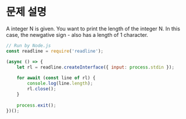 # 문제 설명

A integer N is given. You want to print the length of the integer N. In this case, the newgative sign - also has a length of 1 character.


``` javascript
// Run by Node.js
const readline = require('readline');

(async () => {
	let rl = readline.createInterface({ input: process.stdin });
	
	for await (const line of rl) {
		console.log(line.length);
		rl.close();
	}
	
	process.exit();
})();

```